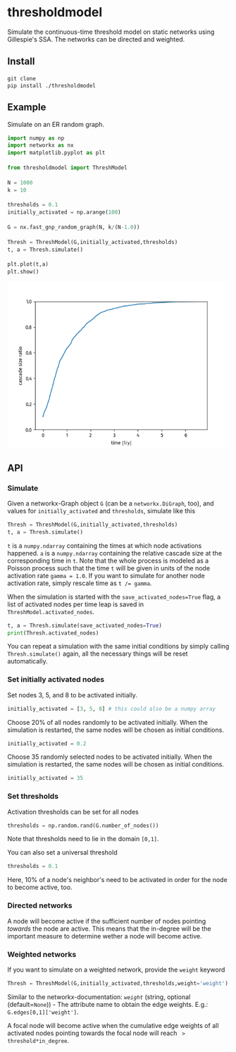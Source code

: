 # thresholdmodel

Simulate the continuous-time threshold model on static networks using Gillespie's SSA. The networks can be directed and weighted.

## Install

    git clone
    pip install ./thresholdmodel

## Example

Simulate on an ER random graph.

```python
import numpy as np
import networkx as nx
import matplotlib.pyplot as plt

from thresholdmodel import ThreshModel

N = 1000
k = 10

thresholds = 0.1
initially_activated = np.arange(100)

G = nx.fast_gnp_random_graph(N, k/(N-1.0))

Thresh = ThreshModel(G,initially_activated,thresholds)
t, a = Thresh.simulate()

plt.plot(t,a)
plt.show()
```

![trajectory](https://github.com/benmaier/thresholdmodel/raw/master/sandbox/cascade_trajectory.png)

## API

### Simulate

Given a networkx-Graph object `G` (can be a `networkx.DiGraph`, too), and values for `initially_activated` and `thresholds`, simulate like this

```python
Thresh = ThreshModel(G,initially_activated,thresholds)
t, a = Thresh.simulate()
```

`t` is a `numpy.ndarray` containing the times at which node activations happened. 
`a` is a `numpy.ndarray` containing the relative cascade size at the corresponding time in `t`. 
Note that the whole process is modeled as a Poisson process such that the time `t` will 
be given in units of the node activation rate `gamma = 1.0`.
If you want to simulate for another node activation rate, 
simply rescale time as `t /= gamma`.

When the simulation is started with the `save_activated_nodes=True` flag,
a list of activated nodes per time leap is saved in `ThreshModel.activated_nodes`.

```python
t, a = Thresh.simulate(save_activated_nodes=True)
print(Thresh.activated_nodes)
```

You can repeat a simulation with the same initial conditions by simply calling `Thresh.simulate()` again, all the necessary things will be reset automatically.

### Set initially activated nodes

Set nodes 3, 5, and 8 to be activated initially.

```python
initially_activated = [3, 5, 8] # this could also be a numpy array
```

Choose 20% of all nodes randomly to be activated initially.
When the simulation is restarted, the same nodes will be chosen
as initial conditions.

```python
initially_activated = 0.2
```

Choose 35 randomly selected nodes to be activated initially.
When the simulation is restarted, the same nodes will be chosen
as initial conditions.

```python
initially_activated = 35
```

### Set thresholds

Activation thresholds can be set for all nodes

```python
thresholds = np.random.rand(G.number_of_nodes()) 
```

Note that thresholds need to lie in the domain `[0,1]`.

You can also set a universal threshold

```python
thresholds = 0.1
```

Here, 10% of a node's neighbor's need to be activated in order for the node to become active, too.

### Directed networks

A node will become active if the sufficient number of nodes pointing *towards* the node are active. This means that the in-degree will be the important measure to determine wether a node will become active.

### Weighted networks

If you want to simulate on a weighted network, provide the `weight` keyword

```python
Thresh = ThreshModel(G,initially_activated,thresholds,weight='weight')
```

Similar to the networkx-documentation: *`weight`* (string, optional (default=`None`)) - The attribute name to obtain the edge weights. E.g.: `G.edges[0,1]['weight']`.

A focal node will become active when the cumulative edge weights of all activated nodes pointing towards the focal node will reach ` > threshold*in_degree`.
